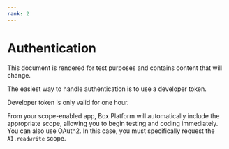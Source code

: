 ```yaml
---
rank: 2
---
```


# Authentication

<Message type="notice">
This document is rendered for test purposes and contains content that
will change.

</Message>

The easiest way to handle authentication is to
use a developer token.

<Message type="notice">
Developer token is only valid for one hour.
</Message>

From your scope-enabled app, Box Platform will
automatically include the appropriate scope,
allowing you to begin testing and coding immediately. 
You can also use OAuth2. 
In this case, you must specifically request
the `AI.readwrite` scope.